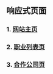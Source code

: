 ## 响应式页面
### 1. [网站主页](http://www.xxblog.site/itxiuzhen/cssXZ/Stage-three/responsive/jinengshu.html)
### 2. [职业列表页](http://www.xxblog.site/itxiuzhen/cssXZ/Stage-three/responsive/zhiyeliebiao2.html)
### 3. [合作公司页](http://www.xxblog.site/itxiuzhen/cssXZ/Stage-three/responsive/companylist.html)